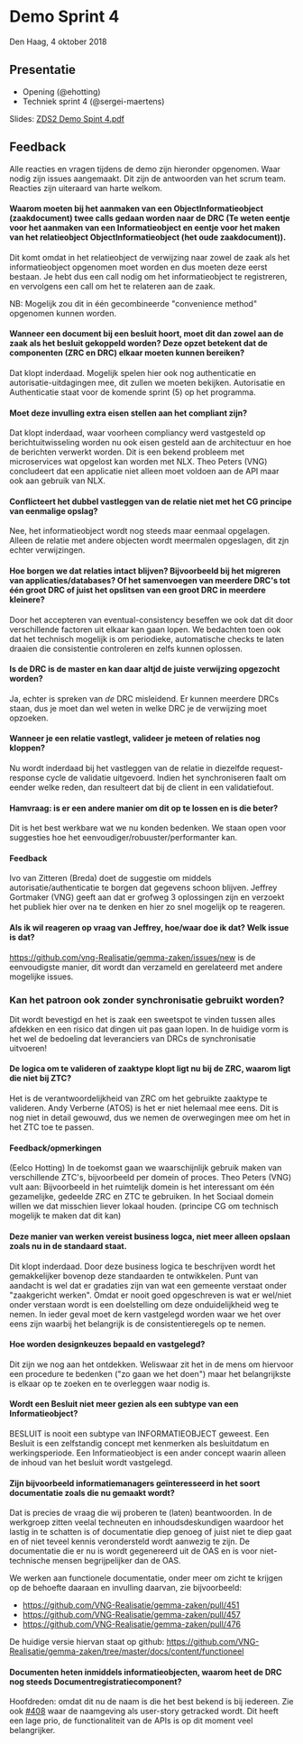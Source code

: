 # Demo Sprint 4

Den Haag, 4 oktober 2018

## Presentatie

- Opening (@ehotting)
- Techniek sprint 4 (@sergei-maertens)

Slides: [ZDS2 Demo Spint 4.pdf](/community/bestanden/zds2-demo-sprint-4.pdf)

## Feedback

Alle reacties en vragen tijdens de demo zijn hieronder opgenomen. Waar nodig zijn issues aangemaakt. Dit zijn de antwoorden van het scrum team. Reacties zijn uiteraard van harte welkom.

#### Waarom moeten bij het aanmaken van een ObjectInformatieobject (zaakdocument) twee calls gedaan worden naar de DRC (Te weten eentje voor het aanmaken van een Informatieobject en eentje voor het maken van het relatieobject ObjectInformatieobject (het oude zaakdocument)).

Dit komt omdat in het relatieobject de verwijzing naar zowel de zaak als het informatieobject opgenomen moet worden en dus moeten deze eerst bestaan. Je hebt dus een call nodig om het
informatieobject te registreren, en vervolgens een call om het te relateren aan de zaak.

NB: Mogelijk zou dit in één gecombineerde "convenience method" opgenomen kunnen worden.

#### Wanneer een document bij een besluit hoort, moet dit dan zowel aan de zaak als het besluit gekoppeld worden? Deze opzet betekent dat de componenten (ZRC en DRC) elkaar moeten kunnen bereiken?

Dat klopt inderdaad. Mogelijk spelen hier ook nog authenticatie en autorisatie-uitdagingen mee, dit zullen we moeten bekijken. Autorisatie en Authenticatie staat voor de komende sprint (5) op het programma.

#### Moet deze invulling extra eisen stellen aan het compliant zijn?

Dat klopt inderdaad, waar voorheen compliancy werd vastgesteld op berichtuitwisseling worden nu ook eisen gesteld aan de architectuur en hoe de berichten verwerkt worden. Dit is een bekend probleem met microservices wat opgelost kan worden met NLX. Theo Peters (VNG) concludeert dat een applicatie niet alleen moet voldoen aan de API maar ook aan gebruik van NLX.

#### Conflicteert het dubbel vastleggen van de relatie niet met het CG principe van eenmalige opslag?

Nee, het informatieobject wordt nog steeds maar eenmaal opgelagen. Alleen de relatie met andere objecten wordt meermalen opgeslagen, dit zjn echter verwijzingen.

#### Hoe borgen we dat relaties intact blijven? Bijvoorbeeld bij het migreren van applicaties/databases? Of het samenvoegen van meerdere DRC's tot één groot DRC of juist het opslitsen van een groot DRC in meerdere kleinere?

Door het accepteren van eventual-consistency beseffen we ook dat dit door verschillende
factoren uit elkaar kan gaan lopen. We bedachten toen ook dat het technisch mogelijk
is om periodieke, automatische checks te laten draaien die consistentie controleren
en zelfs kunnen oplossen.

#### Is de DRC is de master en kan daar altjd de juiste verwijzing opgezocht worden?

Ja, echter is spreken van _de_ DRC misleidend. Er kunnen meerdere DRCs staan,
dus je moet dan wel weten in welke DRC je de verwijzing moet opzoeken.

#### Wanneer je een relatie vastlegt, valideer je meteen of relaties nog kloppen?

Nu wordt inderdaad bij het vastleggen van de relatie in diezelfde request-response
cycle de validatie uitgevoerd. Indien het synchroniseren faalt om eender welke
reden, dan resulteert dat bij de client in een validatiefout.

#### Hamvraag: is er een andere manier om dit op te lossen en is die beter?

Dit is het best werkbare wat we nu konden bedenken. We staan open voor suggesties
hoe het eenvoudiger/robuuster/performanter kan.

#### Feedback

Ivo van Zitteren (Breda) doet de suggestie om middels autorisatie/authenticatie te borgen dat gegevens schoon blijven.
Jeffrey Gortmaker (VNG) geeft aan dat er grofweg 3 oplossingen zijn en verzoekt het publiek hier over na te denken en hier zo snel mogelijk op te reageren.

#### Als ik wil reageren op vraag van Jeffrey, hoe/waar doe ik dat? Welk issue is dat?

https://github.com/vng-Realisatie/gemma-zaken/issues/new is de eenvoudigste manier,
dit wordt dan verzameld en gerelateerd met andere mogelijke issues.

### Kan het patroon ook zonder synchronisatie gebruikt worden?

Dit wordt bevestigd en het is zaak een sweetspot te vinden tussen alles afdekken en een risico dat dingen uit pas gaan lopen. In de huidige vorm is het wel de bedoeling dat leveranciers
van DRCs de synchronisatie uitvoeren!

#### De logica om te valideren of zaaktype klopt ligt nu bij de ZRC, waarom ligt die niet bij ZTC?

Het is de verantwoordelijkheid van ZRC om het gebruikte zaaktype te valideren. Andy Verberne (ATOS) is het er niet helemaal mee eens. Dit is nog niet in detail gewouwd, dus we nemen de overwegingen mee om het
in het ZTC toe te passen.

#### Feedback/opmerkingen

(Eelco Hotting) In de toekomst gaan we waarschijnlijk gebruik maken van verschillende ZTC's, bijvoorbeeld per domein of proces. Theo Peters (VNG) vult aan: Bijvoorbeeld in het ruimtelijk domein is het interessant om één gezamelijke, gedeelde ZRC en ZTC te gebruiken. In het Sociaal domein willen we dat misschien liever lokaal houden.
(principe CG om technisch mogelijk te maken dat dit kan)

#### Deze manier van werken vereist business logca, niet meer alleen opslaan zoals nu in de standaard staat.

Dit klopt inderdaad. Door deze business logica te beschrijven wordt het gemakkelijker bovenop deze standaarden te ontwikkelen. Punt van aandacht is wel dat er gradaties zijn van wat een gemeente verstaat onder "zaakgericht werken". Omdat er nooit goed opgeschreven is wat er wel/niet onder verstaan wordt is een doelstelling om deze onduidelijkheid weg te nemen. In ieder geval moet de kern vastgelegd worden waar we het over eens zijn waarbij het belangrijk is de consistentieregels op te nemen.

#### Hoe worden designkeuzes bepaald en vastgelegd?

Dit zijn we nog aan het ontdekken. Weliswaar zit het in de mens om hiervoor een procedure te bedenken ("zo gaan we het doen") maar het belangrijkste is elkaar op te zoeken en te overleggen waar nodig is.

#### Wordt een Besluit niet meer gezien als een subtype van een Informatieobject?

BESLUIT is nooit een subtype van INFORMATIEOBJECT geweest. Een Besluit is een
zelfstandig concept met kenmerken als besluitdatum en werkingsperiode. Een
Informatieobject is een ander concept waarin alleen de inhoud van het
besluit wordt vastgelegd.

#### Zijn bijvoorbeeld informatiemanagers geïnteresseerd in het soort documentatie zoals die nu gemaakt wordt?

Dat is precies de vraag die wij proberen te (laten) beantwoorden. In de werkgroep zitten veelal techneuten en inhoudsdeskundigen waardoor het lastig in te schatten is of documentatie diep genoeg of juist niet te diep gaat en of niet teveel kennis verondersteld wordt aanwezig te zijn. De documentatie die er nu is wordt gegenereerd uit de OAS en is voor niet-technische mensen begrijpelijker dan de OAS.

We werken aan functionele documentatie, onder meer om zicht te krijgen op de behoefte daaraan en invulling daarvan, zie bijvoorbeeld:

* https://github.com/VNG-Realisatie/gemma-zaken/pull/451
* https://github.com/VNG-Realisatie/gemma-zaken/pull/457
* https://github.com/VNG-Realisatie/gemma-zaken/pull/476

De huidige versie hiervan staat op github: https://github.com/VNG-Realisatie/gemma-zaken/tree/master/docs/content/functioneel

#### Documenten heten inmiddels informatieobjecten, waarom heet de DRC nog steeds Documentregistratiecomponent?

Hoofdreden: omdat dit nu de naam is die het best bekend is bij iedereen. Zie
ook [#408](https://github.com/VNG-Realisatie/gemma-zaken/issues/408) waar de
naamgeving als user-story getracked wordt. Dit heeft een lage prio, de functionaliteit
van de APIs is op dit moment veel belangrijker.
